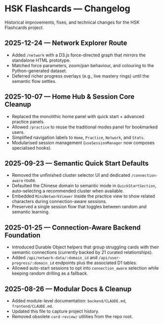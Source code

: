# HSK Flashcards — Changelog

Historical improvements, fixes, and technical changes for the HSK Flashcards project.

## 2025-12-24 — Network Explorer Route
- Added `/network` with a D3.js force-directed graph that mirrors the standalone HTML prototype.
- Matched force parameters, zoom/pan behaviour, and colouring to the Python-generated dataset.
- Deferred richer progress overlays (e.g., live mastery rings) until the semantic flow settles.

## 2025-10-07 — Home Hub & Session Core Cleanup
- Replaced the monolithic home panel with quick start + advanced practice panels.
- Allowed `/practice` to reuse the traditional modes panel for bookmarked users.
- Simplified navigation labels to `Home`, `Practice`, `Network`, and `Stats`.
- Modularised session management (`useSessionManager` now composes specialised hooks).

## 2025-09-23 — Semantic Quick Start Defaults
- Removed the unfinished cluster selector UI and dedicated `/connection-aware` route.
- Defaulted the Chinese domain to semantic mode in `QuickStartSection`, auto-selecting a recommended cluster when available.
- Embedded `MiniNetworkViewer` inside the practice view to show related characters during connection-aware sessions.
- Preserved a single session flow that toggles between random and semantic learning.

## 2025-01-25 — Connection-Aware Backend Foundation
- Introduced Durable Object helpers that group struggling cards with their semantic connections (currently backed by 21 curated relationships).
- Added `/api/network-data/:domain_id` and `/api/user-progress/:domain_id` endpoints plus the associated D1 tables.
- Allowed auto-start sessions to opt into `connection_aware` selection while keeping random drilling as a fallback.

## 2025-08-26 — Modular Docs & Cleanup
- Added module-level documentation: `backend/CLAUDE.md`, `frontend/CLAUDE.md`.
- Updated this file to capture project history.
- Removed obsolete `card-review/` utilities from the repo root.
